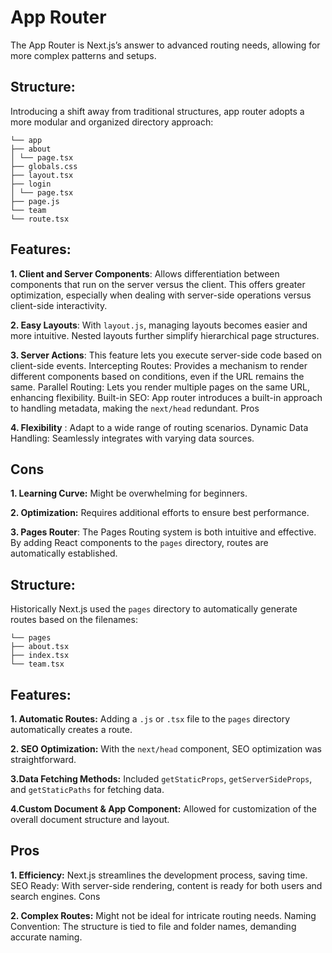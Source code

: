 # App Router

The App Router is Next.js’s answer to advanced routing needs, allowing for more complex patterns and setups.

## Structure:

Introducing a shift away from traditional structures, app router adopts a more modular and organized directory approach:

```
└── app
├── about
│ └── page.tsx
├── globals.css
├── layout.tsx
├── login
│ └── page.tsx
├── page.js
└── team
└── route.tsx
```

## Features:

**1. Client and Server Components**: Allows differentiation between components that run on the server versus the client. This offers greater optimization, especially when dealing with server-side operations versus client-side interactivity.

**2. Easy Layouts**: With `layout.js`, managing layouts becomes easier and more intuitive. Nested layouts further simplify hierarchical page structures.

**3. Server Actions**: This feature lets you execute server-side code based on client-side events.
Intercepting Routes: Provides a mechanism to render different components based on conditions, even if the URL remains the same.
Parallel Routing: Lets you render multiple pages on the same URL, enhancing flexibility.
Built-in SEO: App router introduces a built-in approach to handling metadata, making the `next/head` redundant.
Pros

**4. Flexibility** : Adapt to a wide range of routing scenarios.
Dynamic Data Handling: Seamlessly integrates with varying data sources.

## Cons

**1. Learning Curve:** Might be overwhelming for beginners.

**2. Optimization:** Requires additional efforts to ensure best performance.

**3. Pages Router**: The Pages Routing system is both intuitive and effective. By adding React components to the `pages` directory, routes are automatically established.

## Structure:

Historically Next.js used the `pages` directory to automatically generate routes based on the filenames:

```
└── pages
├── about.tsx
├── index.tsx
└── team.tsx
```

## Features:

**1. Automatic Routes:** Adding a `.js` or `.tsx` file to the `pages` directory automatically creates a route.

**2. SEO Optimization:** With the `next/head` component, SEO optimization was straightforward.

**3.Data Fetching Methods:** Included `getStaticProps`, `getServerSideProps`, and `getStaticPaths` for fetching data.

**4.Custom Document & App Component:** Allowed for customization of the overall document structure and layout.

## Pros

**1. Efficiency:** Next.js streamlines the development process, saving time.
SEO Ready: With server-side rendering, content is ready for both users and search engines.
Cons

**2. Complex Routes:** Might not be ideal for intricate routing needs.
Naming Convention: The structure is tied to file and folder names, demanding accurate naming.
